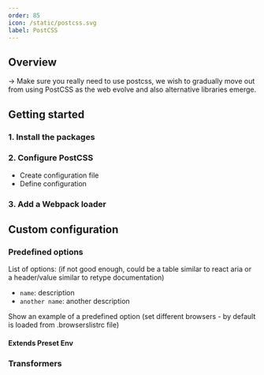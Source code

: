 ```yaml
---
order: 85
icon: /static/postcss.svg
label: PostCSS
---
```


## Overview

-> Make sure you really need to use postcss, we wish to gradually move out from using PostCSS as the web evolve and also alternative libraries emerge.

## Getting started

### 1. Install the packages

### 2. Configure PostCSS

- Create configuration file
- Define configuration

### 3. Add a Webpack loader

## Custom configuration

### Predefined options

List of options: (if not good enough, could be a table similar to react aria or a header/value similar to retype documentation)
- `name`: description
- `another name`: another description 

Show an example of a predefined option (set different browsers - by default is loaded from .browserslistrc file)

#### Extends Preset Env

### Transformers
